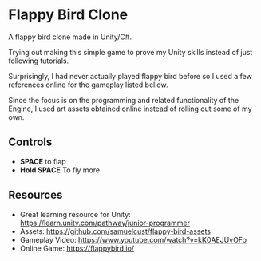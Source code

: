 # Flappy Bird Clone

A flappy bird clone made in Unity/C#.

Trying out making this simple game to prove my Unity skills instead of just following tutorials.

Surprisingly, I had never actually played flappy bird before so I used a few references online for the gameplay listed bellow.

Since the focus is on the programming and related functionality of the Engine, I used art assets obtained online instead of rolling out some of my own.

## Controls
- **SPACE** to flap
- **Hold SPACE** To fly more

## Resources
- Great learning resource for Unity: https://learn.unity.com/pathway/junior-programmer
- Assets: https://github.com/samuelcust/flappy-bird-assets
- Gameplay Video: https://www.youtube.com/watch?v=kK0AEJUvOFo
- Online Game: https://flappybird.io/

